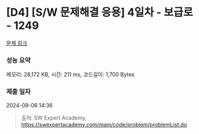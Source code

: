 # [D4] [S/W 문제해결 응용] 4일차 - 보급로 - 1249 

[문제 링크](https://swexpertacademy.com/main/code/problem/problemDetail.do?contestProbId=AV15QRX6APsCFAYD) 

### 성능 요약

메모리: 28,172 KB, 시간: 211 ms, 코드길이: 1,700 Bytes

### 제출 일자

2024-09-06 14:36



> 출처: SW Expert Academy, https://swexpertacademy.com/main/code/problem/problemList.do